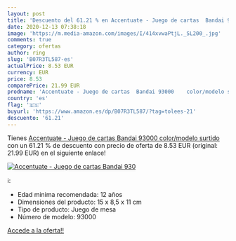 ```yaml
---
layout: post
title: 'Descuento del 61.21 % en Accentuate - Juego de cartas  Bandai 930'
date: 2020-12-13 07:38:18
image: 'https://m.media-amazon.com/images/I/414xvwaPtjL._SL200_.jpg'
comments: true
category: ofertas
author: ring
slug: 'B07R3TL587-es'
actualPrice: 8.53 EUR
currency: EUR
price: 8.53
comparePrice: 21.99 EUR
prodname: 'Accentuate - Juego de cartas  Bandai 93000    color/modelo surtido'
country: 'es'
flag: '🇪🇸'
buyurl: 'https://www.amazon.es/dp/B07R3TL587/?tag=tolees-21'
descuento: '61.21'
---
```


Tienes [Accentuate - Juego de cartas  Bandai 93000    color/modelo surtido](https://www.amazon.es/dp/B07R3TL587/?tag=tolees-21) con un 61.21 % de descuento con precio de oferta de 8.53 EUR (original: 21.99 EUR) en el siguiente enlace!

[![Accentuate - Juego de cartas  Bandai 930](https://m.media-amazon.com/images/I/414xvwaPtjL._SL200_.jpg)](https://www.amazon.es/dp/B07R3TL587/?tag=tolees-21)

ℹ️:

- Edad minima recomendada: 12 años
- Dimensiones del producto: 15 x 8,5 x 11 cm
- Tipo de producto: Juego de mesa
- Número de modelo: 93000

[Accede a la oferta!!](https://www.amazon.es/dp/B07R3TL587/?tag=tolees-21)
